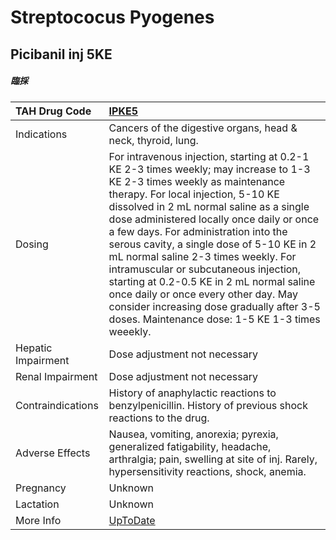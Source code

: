 # Streptococus Pyogenes

## Picibanil inj 5KE

##### 臨採

| TAH Drug Code      | [IPKE5](https://www.tahsda.org.tw/drugs/hissearch.php?drug_code=IPKE5)                                                                                                                                                                                                                                                                                                                                                                                                                                                                                                                                            |
|:-------------------|:------------------------------------------------------------------------------------------------------------------------------------------------------------------------------------------------------------------------------------------------------------------------------------------------------------------------------------------------------------------------------------------------------------------------------------------------------------------------------------------------------------------------------------------------------------------------------------------------------------------|
| Indications        | Cancers of the digestive organs, head & neck, thyroid, lung.                                                                                                                                                                                                                                                                                                                                                                                                                                                                                                                                                      |
| Dosing             | For intravenous injection, starting at 0.2-1 KE 2-3 times weekly; may increase to 1-3 KE 2-3 times weekly as maintenance therapy. For local injection, 5-10 KE dissolved in 2 mL normal saline as a single dose administered locally once daily or once a few days. For administration into the serous cavity, a single dose of 5-10 KE in 2 mL normal saline 2-3 times weekly. For intramuscular or subcutaneous injection, starting at 0.2-0.5 KE in 2 mL normal saline once daily or once every other day. May consider increasing dose gradually after 3-5 doses. Maintenance dose: 1-5 KE 1-3 times weeekly. |
| Hepatic Impairment | Dose adjustment not necessary                                                                                                                                                                                                                                                                                                                                                                                                                                                                                                                                                                                     |
| Renal Impairment   | Dose adjustment not necessary                                                                                                                                                                                                                                                                                                                                                                                                                                                                                                                                                                                     |
| Contraindications  | History of anaphylactic reactions to benzylpenicillin. History of previous shock reactions to the drug.                                                                                                                                                                                                                                                                                                                                                                                                                                                                                                           |
| Adverse Effects    | Nausea, vomiting, anorexia; pyrexia, generalized fatigability, headache, arthralgia; pain, swelling at site of inj. Rarely, hypersensitivity reactions, shock, anemia.                                                                                                                                                                                                                                                                                                                                                                                                                                            |
| Pregnancy          | Unknown                                                                                                                                                                                                                                                                                                                                                                                                                                                                                                                                                                                                           |
| Lactation          | Unknown                                                                                                                                                                                                                                                                                                                                                                                                                                                                                                                                                                                                           |
| More Info          | [UpToDate](https://www.uptodate.com/contents/streptococus-pyogenes-drug-information)                                                                                                                                                                                                                                                                                                                                                                                                                                                                                                                              |

